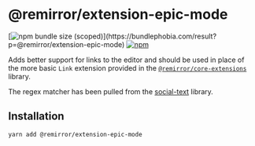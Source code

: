 # @remirror/extension-epic-mode

[![npm bundle size (scoped)](https://img.shields.io/bundlephobia/minzip/@remirror/extension-epic-mode.svg?)](https://bundlephobia.com/result?p=@remirror/extension-epic-mode) [![npm](https://img.shields.io/npm/dm/@remirror/extension-epic-mode.svg?&logo=npm)](https://www.npmjs.com/package/@remirror/extension-epic-mode)

Adds better support for links to the editor and should be used in place of the more basic `Link` extension provided in the [`@remirror/core-extensions`](../core-extensions) library.

The regex matcher has been pulled from the [social-text](https://github.com/social/social-text/blob/752b9476d5ed00c2ec60d0a6bb3b34bd5b19bcf9/js/src/regexp/extractUrl.js) library.

## Installation

```bash
yarn add @remirror/extension-epic-mode
```
